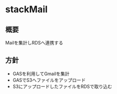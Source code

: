 # stackMail

## 概要
Mailを集計しRDSへ連携する

## 方針
- GASを利用してGmailを集計
- GASでS3へファイルをアップロード
- S3にアップロードしたファイルをRDSで取り込む